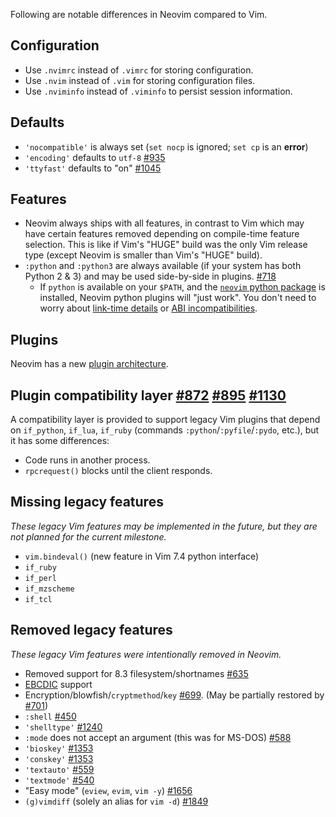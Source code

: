 Following are notable differences in Neovim compared to Vim.

## Configuration
* Use `.nvimrc` instead of `.vimrc` for storing configuration.
* Use `.nvim` instead of `.vim` for storing configuration files.
* Use `.nviminfo` instead of `.viminfo` to persist session information.

## Defaults

* `'nocompatible'` is always set (`set nocp` is ignored; `set cp` is an **error**)
* `'encoding'` defaults to `utf-8` [#935](https://github.com/neovim/neovim/pull/935)
* `'ttyfast'` defaults to "on" [#1045](https://github.com/neovim/neovim/issues/1045)

## Features

* Neovim always ships with all features, in contrast to Vim which may have certain features removed depending on compile-time feature selection. This is like if Vim's "HUGE" build was the only Vim release type (except Neovim is smaller than Vim's "HUGE" build).
* `:python` and `:python3` are always available (if your system has both Python 2 & 3) and may be used side-by-side in plugins. [#718](https://github.com/neovim/neovim/issues/718#issuecomment-47589739)
    * If `python` is available on your `$PATH`, and the [`neovim` python package](https://pypi.python.org/pypi/neovim/) is installed, Neovim python plugins will "just work". You don't need to worry about [link-time details](https://github.com/Valloric/YouCompleteMe/issues/8#issuecomment-34374807) or [ABI incompatibilities](https://groups.google.com/d/msg/vim_use/l8TY2EiXNwk/A9Ef-ozbjKoJ).

## Plugins

Neovim has a new [plugin architecture](Plugin-UI-architecture).

## Plugin compatibility layer [#872](https://github.com/neovim/neovim/pull/872) [#895](https://github.com/neovim/neovim/pull/895) [#1130](https://github.com/neovim/neovim/pull/1130)

A compatibility layer is provided to support legacy Vim plugins that depend on
`if_python`, `if_lua`, `if_ruby` (commands `:python`/`:pyfile`/`:pydo`, etc.), but it has some differences:

- Code runs in another process.
- `rpcrequest()` blocks until the client responds.

## Missing legacy features

*These legacy Vim features may be implemented in the future, but they are not planned for the current milestone.*

* `vim.bindeval()` (new feature in Vim 7.4 python interface)
* `if_ruby`
* `if_perl`
* `if_mzscheme`
* `if_tcl`

## Removed legacy features

*These legacy Vim features were intentionally removed in Neovim.*

* Removed support for 8.3 filesystem/shortnames [#635](https://github.com/neovim/neovim/pull/635)
* [EBCDIC](https://en.wikipedia.org/wiki/EBCDIC) support
* Encryption/blowfish/`cryptmethod`/`key` [#699](https://github.com/neovim/neovim/pull/699). (May be partially restored by [#701](https://github.com/neovim/neovim/issues/701))
* `:shell` [#450](https://github.com/neovim/neovim/pull/450)
* `'shelltype'` [#1240](https://github.com/neovim/neovim/pull/1240)
* `:mode` does not accept an argument (this was for MS-DOS) [#588](https://github.com/neovim/neovim/pull/588)
* `'bioskey'` [#1353](https://github.com/neovim/neovim/pull/1353)
* `'conskey'` [#1353](https://github.com/neovim/neovim/pull/1353)
* `'textauto'` [#559](https://github.com/neovim/neovim/pull/559)
* `'textmode'` [#540](https://github.com/neovim/neovim/pull/540)
* "Easy mode" (`eview`, `evim`, `vim -y`) [#1656](https://github.com/neovim/neovim/pull/1656)
* `(g)vimdiff` (solely an alias for `vim -d`) [#1849](https://github.com/neovim/neovim/pull/1849)